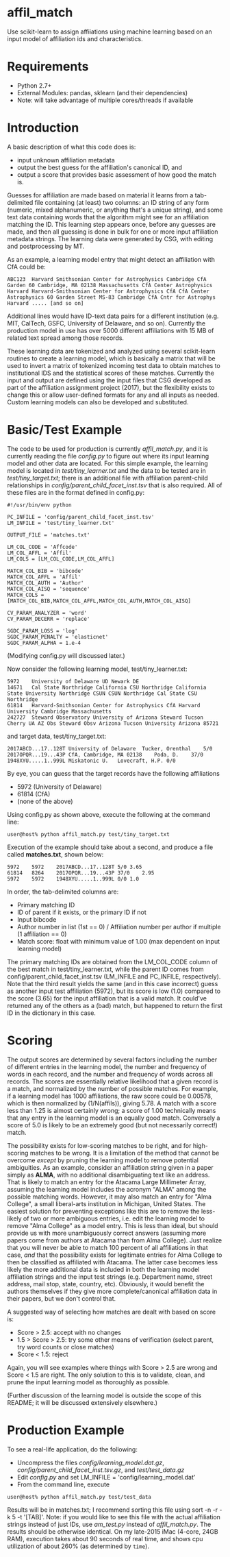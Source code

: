 # affil_match
Use scikit-learn to assign affiiations using machine learning based on an input model of affiliation ids and characteristics.

# Requirements
* Python 2.7+
* External Modules: pandas, sklearn (and their dependencies)
* Note: will take advantage of multiple cores/threads if available

# Introduction

A basic description of what this code does is: 

* input unknown affiliation metadata
* output the best guess for the affiliation's canonical ID, and 
* output a score that provides basic assessment of how good the match is.

Guesses for affiliation are made based on material it learns from a tab-delimited file containing (at least) two columns: an ID string of any form (numeric, mixed alphanumeric, or anything that's a unique string), and some text data containing words that the algorithm might see for an affiliation matching the ID.  This learning step appears once, before any guesses are made, and then all guessing is done in bulk for one or more input affiliation metadata strings.  The learning data were generated by CSG, with editing and postprocessing by MT.

As an example, a learning model entry that might detect an affiliation with CfA could be:

```
ABC123  Harvard Smithsonian Center for Astrophysics Cambridge CfA Garden 60 Cambridge, MA 02138 Massachusetts CfA Center Astrophysics Harvard Harvard-Smithsonian Center for Astrophysics CfA CfA Center Astrophysics 60 Garden Street MS-83 Cambridge CfA Cntr for Astrophys Harvard ..... [and so on]
```

Additional lines would have ID-text data pairs for a different institution (e.g. MIT, CalTech, GSFC, University of Delaware, and so on).  Currently the production model in use has over 5000 different affiliations with 15 MB of related text spread among those records.

These learning data are tokenized and analyzed using several scikit-learn routines to create a learning model, which is basically a matrix that will be used to invert a matrix of tokenized incoming test data to obtain matches to institutional IDS and the statistical scores of these matches.  Currently the input and output are defined using the input files that CSG developed as part of the affiliation assignment project (2017), but the flexibility exists to change this or allow user-defined formats for any and all inputs as needed.  Custom learning models can also be developed and substituted.

# Basic/Test Example

The code to be used for production is currently *affil_match.py*, and it is currently reading the file *config.py* to figure out where its input learning model and other data are located.  For this simple example, the learning model is located in *test/tiny_learner.txt* and the data to be tested are in *test/tiny_target.txt*; there is an additional file with affiliation parent-child relationships in *config/parent_child_facet_inst.tsv* that is also required.  All of these files are in the format defined in config.py:

```
#!/usr/bin/env python

PC_INFILE = 'config/parent_child_facet_inst.tsv'
LM_INFILE = 'test/tiny_learner.txt'

OUTPUT_FILE = 'matches.txt'

LM_COL_CODE = 'Affcode'
LM_COL_AFFL = 'Affil'
LM_COLS = [LM_COL_CODE,LM_COL_AFFL]

MATCH_COL_BIB = 'bibcode'
MATCH_COL_AFFL = 'Affil'
MATCH_COL_AUTH = 'Author'
MATCH_COL_AISQ = 'sequence'
MATCH_COLS = [MATCH_COL_BIB,MATCH_COL_AFFL,MATCH_COL_AUTH,MATCH_COL_AISQ]

CV_PARAM_ANALYZER = 'word'
CV_PARAM_DECERR = 'replace'

SGDC_PARAM_LOSS = 'log'
SGDC_PARAM_PENALTY = 'elasticnet'
SGDC_PARAM_ALPHA = 1.e-4
```
(Modifying config.py will discussed later.)

Now consider the following learning model, test/tiny_learner.txt:
```
5972	University of Delaware UD Newark DE
14671	Cal State Northridge California CSU Northridge California State University Northridge CSUN CSUN Northridge Cal State CSU Northridge
61814	Harvard-Smithsonian Center for Astrophysics CfA Harvard University Cambridge Massachusetts
242727	Steward Observatory University of Arizona Steward Tucson Cherry UA AZ Obs Steward Obsv Arizona Tucson University Arizona 85721
```
and target data, test/tiny_target.txt:

```
2017ABCD...17..128T	University of Delaware	Tucker, Orenthal	5/0
2017OPQR...19...43P	CfA, Cambridge, MA 02138	Poda, D.	37/0
1948XYU.....1..999L	Miskatonic U.	Lovecraft, H.P.	0/0
```

By eye, you can guess that the target records have the following affiliations

* 5972 (University of Delaware)
* 61814 (CfA)
* (none of the above)

Using config.py as shown above, execute the following at the command line:

```
user@host% python affil_match.py test/tiny_target.txt
```

Execution of the example should take about a second, and produce a file called **matches.txt**, shown below:

```
5972	5972	2017ABCD...17..128T	5/0	3.65
61814	8264	2017OPQR...19...43P	37/0	2.95
5972	5972	1948XYU.....1..999L	0/0	1.0
```

In order, the tab-delimited columns are: 
* Primary matching ID
* ID of parent if it exists, or the primary ID if not
* Input bibcode
* Author number in list (1st == 0) / Affiliation number per author if multiple (1 affiliation == 0)
* Match score: float with minimum value of 1.00 (max dependent on input learning model)

The primary matching IDs are obtained from the LM_COL_CODE column of the best match in test/tiny_learner.txt, while the parent ID comes from config/parent_child_facet_inst.tsv (LM_INFILE and PC_INFILE, respectively).  Note that the third result yields the same (and in this case incorrect) guess as another input test affiliation (5972), but its score is low (1.0) compared to the score (3.65) for the input affiliation that is a valid match.  It could've returned any of the others as a (bad) match, but happened to return the first ID in the dictionary in this case.

# Scoring

The output scores are determined by several factors including the number of different entries in the learning model, the number and frequency of words in each record, and the number and frequency of words across all records.  The scores are essentially relative likelihood that a given record is a match, and normalized by the number of possible matches.  For example, if a learning model has 1000 affiliations, the raw score could be 0.00578, which is then normalized by (1/N(affils)), giving 5.78.  A match with a score less than 1.25 is almost certainly wrong; a score of 1.00 technically means that any entry in the learning model is an equally good match.  Conversely a score of 5.0 is likely to be an extremely good (but not necessarily correct!) match.

The possibility exists for low-scoring matches to be right, and for high-scoring matches to be wrong.  It is a limitation of the method that cannot be overcome *except* by pruning the learning model to remove potential ambiguities.  As an example, consider an affiliation string given in a paper simply as **ALMA**, with no additional disambiguating text like an address.  That is likely to match an entry for the Atacama Large Millimeter Array, assuming the learning model includes the acronym "ALMA" among the possible matching words.  However, it may also match an entry for "Alma College", a small liberal-arts institution in Michigan, United States.  The easiest solution for preventing exceptions like this are to remove the less-likely of two or more ambiguous entries, i.e. edit the learning model to remove "Alma College" as a model entry.  This is less than ideal, but should provide us with more unambiguously correct answers (assuming more papers come from authors at Atacama than from Alma College).  Just realize that you will never be able to match 100 percent of all affiliations in that case, *and* that the possibility exists for legitimate entries for Alma College to then be classified as affiliated with Atacama.  The latter case becomes less likely the more additional data is included in both the learning model affiliation strings and the input test strings (e.g. Department name, street address, mail stop, state, country, etc).  Obviously, it would benefit the authors themselves if they give more complete/canonical affiliation data in their papers, but we don't control that.

A suggested way of selecting how matches are dealt with based on score is:

* Score > 2.5: accept with no changes
* 1.5 > Score > 2.5: try some other means of verification (select parent, try word counts or close matches)
* Score < 1.5: reject

Again, you will see examples where things with Score > 2.5 are wrong and Score < 1.5 are right.  The only solution to this is to validate, clean, and prune the input learning model as thoroughly as possible.

(Further discussion of the learning model is outside the scope of this README; it will be discussed extensively elsewhere.)

# Production Example

To see a real-life application, do the following:

* Uncompress the files *config/learning_model.dat.gz*, *config/parent_child_facet_inst.tsv.gz*, and *test/test_data.gz*
* Edit *config.py* and set LM_INFILE = 'config/learning_model.dat'
* From the command line, execute
```
user@host% python affil_match.py test/test_data
```

Results will be in matches.txt; I recommend sorting this file using sort -n -r -k 5 -t '[TAB]'.  Note: if you would like to see this file with the actual affiliation strings instead of just IDs, use *am_test.py* instead of *affil_match.py*.  The results should be otherwise identical.  On my late-2015 iMac (4-core, 24GB RAM), execution takes about 90 seconds of real time, and shows cpu utilization of about 260% (as determined by ```time```).
